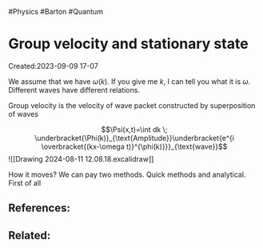 #Physics #Barton #Quantum 
# Group velocity and stationary state
Created:2023-09-09 17-07

We assume that we have $\omega(k)$. If you give me $k$, I can tell you what it is $\omega$. Different waves have different relations.

Group velocity is the velocity of wave packet constructed by superposition of waves

$$\Psi(x,t)=\int dk \; \underbracket{\Phi(k)}_{\text{Amplitude}}\underbracket{e^{i \overbracket{(kx-\omega t)}^{\phi(k)}}}_{\text{wave}}$$
![[Drawing 2024-08-11 12.08.18.excalidraw]]


How it moves? We can pay two methods. Quick methods and analytical. First of all 
## References:

## Related: